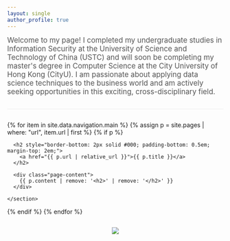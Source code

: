 ```yaml
---
layout: single
author_profile: true
---
```


<div class="welcome-section" style="margin-bottom: 2em; padding-bottom: 1em; border-bottom: 1px solid #eee;">
  
  
  <p style="font-size: 1.2em; color: #555; margin-top: 0;">
    Welcome to my page! I completed my undergraduate studies in Information Security at the University of Science and Technology of China (USTC) and will soon be completing my master's degree in Computer Science at the City University of Hong Kong (CityU). I am passionate about applying data science techniques to the business world and am actively seeking opportunities in this exciting, cross-disciplinary field.
  </p>
  
  <p>
    
  </p>

</div>




{% for item in site.data.navigation.main %}
  {% assign p = site.pages | where: "url", item.url | first %}
  {% if p %}
    <section id="{{ item.title | slugify }}" class="page-summary" style="margin-bottom: 3em;">
      
      <h2 style="border-bottom: 2px solid #000; padding-bottom: 0.5em; margin-top: 2em;">
        <a href="{{ p.url | relative_url }}">{{ p.title }}</a>
      </h2>

      <div class="page-content">
        {{ p.content | remove: '<h2>' | remove: '</h2>' }}
      </div>

    </section>
  {% endif %}
{% endfor %}



<div style="display: flex; justify-content: center; margin: 2em 0;">
  <a href="https://clustrmaps.com/site/1c7ct" title="ClustrMaps">
    <img src="//www.clustrmaps.com/map_v2.png?d=TtQYZYFrk87LEWmUBSwoKSS3gQYl6vR5iALr2DB9cO4&cl=ffffff" />
  </a>
</div>
